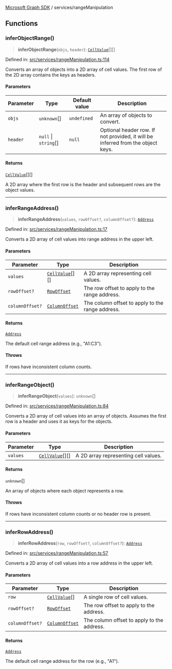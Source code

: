[Microsoft Graph SDK](../README.md) / services/rangeManipulation

## Functions

### inferObjectRange()

> **inferObjectRange**(`objs`, `header`): [`CellValue`](../CellValue.md#cellvalue)[][]

Defined in: [src/services/rangeManipulation.ts:114](https://github.com/Future-Secure-AI/microsoft-graph/blob/main/src/services/rangeManipulation.ts#L114)

Converts an array of objects into a 2D array of cell values.
The first row of the 2D array contains the keys as headers.

#### Parameters

| Parameter | Type | Default value | Description |
| ------ | ------ | ------ | ------ |
| `objs` | `unknown`[] | `undefined` | An array of objects to convert. |
| `header` | `null` \| `string`[] | `null` | Optional header row. If not provided, it will be inferred from the object keys. |

#### Returns

[`CellValue`](../CellValue.md#cellvalue)[][]

A 2D array where the first row is the header and subsequent rows are the object values.

***

### inferRangeAddress()

> **inferRangeAddress**(`values`, `rowOffset?`, `columnOffset?`): [`Address`](../Address.md#address)

Defined in: [src/services/rangeManipulation.ts:17](https://github.com/Future-Secure-AI/microsoft-graph/blob/main/src/services/rangeManipulation.ts#L17)

Converts a 2D array of cell values into range address in the upper left.

#### Parameters

| Parameter | Type | Description |
| ------ | ------ | ------ |
| `values` | [`CellValue`](../CellValue.md#cellvalue)[][] | A 2D array representing cell values. |
| `rowOffset?` | [`RowOffset`](../RowOffset.md#rowoffset) | The row offset to apply to the range address. |
| `columnOffset?` | [`ColumnOffset`](../ColumnOffset.md#columnoffset) | The column offset to apply to the range address. |

#### Returns

[`Address`](../Address.md#address)

The default cell range address (e.g., "A1:C3").

#### Throws

If rows have inconsistent column counts.

***

### inferRangeObject()

> **inferRangeObject**(`values`): `unknown`[]

Defined in: [src/services/rangeManipulation.ts:84](https://github.com/Future-Secure-AI/microsoft-graph/blob/main/src/services/rangeManipulation.ts#L84)

Converts a 2D array of cell values into an array of objects.
Assumes the first row is a header and uses it as keys for the objects.

#### Parameters

| Parameter | Type | Description |
| ------ | ------ | ------ |
| `values` | [`CellValue`](../CellValue.md#cellvalue)[][] | A 2D array representing cell values. |

#### Returns

`unknown`[]

An array of objects where each object represents a row.

#### Throws

If rows have inconsistent column counts or no header row is present.

***

### inferRowAddress()

> **inferRowAddress**(`row`, `rowOffset?`, `columnOffset?`): [`Address`](../Address.md#address)

Defined in: [src/services/rangeManipulation.ts:57](https://github.com/Future-Secure-AI/microsoft-graph/blob/main/src/services/rangeManipulation.ts#L57)

Converts a 2D array of cell values into a row address in the upper left.

#### Parameters

| Parameter | Type | Description |
| ------ | ------ | ------ |
| `row` | [`CellValue`](../CellValue.md#cellvalue)[] | A single row of cell values. |
| `rowOffset?` | [`RowOffset`](../RowOffset.md#rowoffset) | The row offset to apply to the address. |
| `columnOffset?` | [`ColumnOffset`](../ColumnOffset.md#columnoffset) | The column offset to apply to the address. |

#### Returns

[`Address`](../Address.md#address)

The default cell range address for the row (e.g., "A1").
